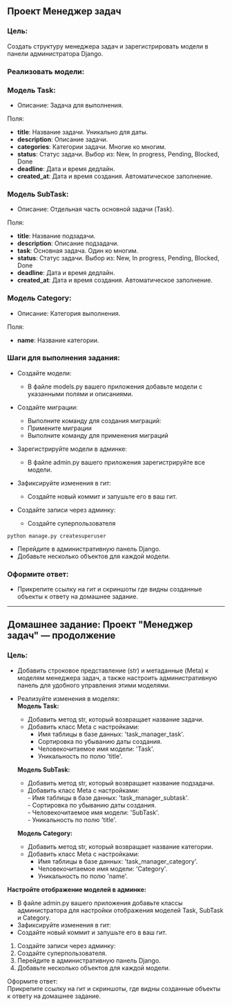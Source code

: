 Проект Менеджер задач
---
### Цель:
Создать структуру менеджера задач и зарегистрировать модели в панели администратора Django.

### Реализовать модели:
### Модель Task:
- Описание: Задача для выполнения.

Поля:

- **title**: Название задачи. Уникально для даты.
- **description**: Описание задачи.
- **categories**: Категории задачи. Многие ко многим.
- **status**: Статус задачи. Выбор из: New, In progress, Pending, Blocked, Done 
- **deadline**: Дата и время дедлайн. 
- **created_at**: Дата и время создания. Автоматическое заполнение.

### Модель SubTask:  

- Описание: Отдельная часть основной задачи (Task).

Поля:

- **title**: Название подзадачи.
- **description**: Описание подзадачи.
- **task**: Основная задача. Один ко многим.
- **status**: Статус задачи. Выбор из: New, In progress, Pending, Blocked, Done
- **deadline**: Дата и время дедлайн. 
- **created_at**: Дата и время создания. Автоматическое заполнение.

### Модель Category:

- Описание: Категория выполнения.

Поля:

- **name**: Название категории.

### Шаги для выполнения задания:
- Создайте модели:

  - В файле models.py вашего приложения добавьте модели с указанными полями и описаниями.

- Создайте миграции:
  - Выполните команду для создания миграций:
  - Примените миграции 
  - Выполните команду для применения миграций
- Зарегистрируйте модели в админке:
  - В файле admin.py вашего приложения зарегистрируйте все модели. 
- Зафиксируйте изменения в гит:
  - Создайте новый коммит и запушьте его в ваш гит. 
- Создайте записи через админку:
  - Создайте суперпользователя 
```bush  
python manage.py createsuperuser
```
  - Перейдите в административную панель Django.
  - Добавьте несколько объектов для каждой модели.

### Оформите ответ:
- Прикрепите ссылку на гит и скриншоты где видны созданные объекты к ответу на домашнее задание.

---
## Домашнее задание: Проект "Менеджер задач" — продолжение
### Цель:
- Добавить строковое представление (str) и метаданные (Meta) к моделям менеджера задач, а также настроить административную панель для удобного управления этими моделями.
- Реализуйте изменения в моделях:   
  **Модель Task:**  
  - Добавить метод str, который возвращает название задачи.
  - Добавить класс Meta с настройками:
      - Имя таблицы в базе данных: 'task_manager_task'.
      - Сортировка по убыванию даты создания.
      - Человекочитаемое имя модели: 'Task'.
      - Уникальность по полю 'title'.  

  **Модель SubTask:**  
  - Добавить метод str, который возвращает название подзадачи.
  - Добавить класс Meta с настройками:  
        - Имя таблицы в базе данных: 'task_manager_subtask'.  
        - Сортировка по убыванию даты создания.  
        - Человекочитаемое имя модели: 'SubTask'.  
        - Уникальность по полю 'title'.  

  **Модель Category:**  
  - Добавить метод str, который возвращает название категории.  
  - Добавить класс Meta с настройками:  
    - Имя таблицы в базе данных: 'task_manager_category'.  
    - Человекочитаемое имя модели: 'Category'.  
    - Уникальность по полю 'name'.  

**Настройте отображение моделей в админке:**   
- В файле admin.py вашего приложения добавьте классы администратора для настройки отображения моделей Task, SubTask и Category.  
- Зафиксируйте изменения в гит:  
- Создайте новый коммит и запушьте его в ваш гит.  

1. Создайте записи через админку:  
2. Создайте суперпользователя.  
3. Перейдите в административную панель Django.  
4. Добавьте несколько объектов для каждой модели.  

Оформите ответ:  
Прикрепите ссылку на гит и скриншоты, где видны созданные объекты к ответу на домашнее задание.  

